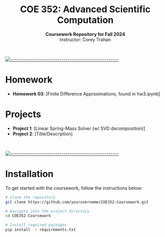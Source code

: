 <h1 align="center">COE 352: Advanced Scientific Computation</h1>
<p align="center">
  <b>Coursework Repository for Fall 2024</b><br />
  Instructor: Corey Trahan
</p>

<br />

[![-----------------------------------------------------](https://raw.githubusercontent.com/andreasbm/readme/master/assets/lines/cloudy.png)](#projects)

# Homework
- **Homework 03**: [Finite Difference Approximations, found in hw3.ipynb]

# Projects
- **Project 1**: [Linear Spring-Mass Solver (w/ SVD decomposition)]
- **Project 2**: [Title/Description]

<br />

[![-----------------------------------------------------](https://raw.githubusercontent.com/andreasbm/readme/master/assets/lines/cloudy.png)](#installation)

# Installation
To get started with the coursework, follow the instructions below:

```bash
# Clone the repository
git clone https://github.com/yourusername/COE352-Coursework.git

# Navigate into the project directory
cd COE352-Coursework

# Install required packages
pip install -r requirements.txt
```

